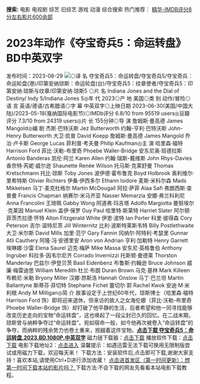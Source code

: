 **搜索:** 电影 电视剧 综艺 旧综艺 游戏 动漫 综合搜索 热门推荐： [精华-IMDB评分8分左右影片600余部](https://www.dytt8.com/html/gndy/jddy/20160320/50510.html)
# 2023年动作《夺宝奇兵5：命运转盘》BD中英双字
发布时间：2023-08-29 
![](https://img9.doubanio.com/view/photo/l_ratio_poster/public/p2892683049.jpg)◎译 名 夺宝奇兵5：命运转盘/夺宝奇兵5/夺宝奇兵：命运轮盘(港)/印第安纳琼斯：命运轮盘(台)/夺宝奇兵5：纹章使者/夺宝奇兵5：印第安纳·琼斯与纹章/印第安纳·琼斯5 ◎片 名 Indiana Jones and the Dial of Destiny/ Indy 5/Indiana Jones 5◎年 代 2023◎产 地 美国◎类 别 动作/冒险◎语 言 英语/德语/古希腊语◎字 幕 中英双字◎上映日期 2023-06-30(美国/中国大陆)/2023-05-18(戛纳国际电影节)◎IMDb评分 6.8/10 from 95519 users◎豆瓣评分 7.3/10 from 24319 users◎片 长 155分钟◎导 演 詹姆斯·曼高德 James Mangold◎编 剧 杰斯·巴特沃斯 Jez Butterworth 约翰-亨利·巴特沃斯 John-Henry Butterworth 大卫·凯普 David Koepp 詹姆斯·曼高德 James Mangold 乔治·卢卡斯 George Lucas 菲利普·考夫曼 Philip Kaufman◎主 演 哈里森·福特 Harrison Ford 菲比·沃勒-布里奇 Phoebe Waller-Bridge 安东尼奥·班德拉斯 Antonio Banderas 凯伦·阿兰 Karen Allen 约翰·瑞斯-戴维斯 John Rhys-Davies 香奈特·芮妮·威尔逊 Shaunette Renée Wilson 托马斯·克莱舒曼 Thomas Kretschmann 托比·琼斯 Toby Jones 波伊德·霍布鲁克 Boyd Holbrook 奥利维尔·里希特斯 Olivier Richters 伊桑·伊西多尔 Ethann Isidore 麦斯·米科尔森 Mads Mikkelsen 马丁·麦克杜格尔 Martin McDougall 阿拉·萨菲 Alaa Safi 弗朗西斯·查普曼 Francis Chapman 纳赛尔·米马齐亚 Nasser Memarzia 安娜·弗兰科利尼 Anna Francolini 王琦珮 Gabby Wong 阿道弗·玛吉塔 Adolfo Margiotta 曼努埃尔·克莱因 Manuel Klein 盖伊·保罗 Guy Paul 哈里特·斯莱特 Harriet Slater 阿尔顿·菲茨杰拉德·怀特 Alton Fitzgerald White 伊恩·波特 Ian Porter 科里·彼得森 Cory Peterson 吉尔·温特尼茨 Jill Winternitz 比利·波斯特莱斯韦特 Billy Postlethwaite 大卫·米尔斯 David Mills 加里·范宁 Gary Fannin 冈纳尔·阿特利·考瑟里 Gunnar Atli Cauthery 阿隆·冯·安德里安 Aron von Andrian 亨利·加勒特 Henry Garrett 埃琳娜·沙雷 Elena Saurel 迈克·梅萨 Mike Massa 安东尼·英格鲁伯 Anthony Ingruber 科拉多·因韦尔尼齐 Corrado Invernizzi 托斯顿·曼德莱 Thorston Manderlay 巴兹尔·伊登贝茨 Basil Eidenbenz 布鲁斯·约翰逊 Bruce Johnson 威廉·梅雷迪思 William Meredith 杜兰·布朗 Duran Brown 马克·基林 Mark Killeen 布赖尼·米勒 Bryony Miller 汉娜·昂斯洛 Hannah Onslow 马丁·巴兰坦 Martin Ballantyne 斯蒂芬·菲切特 Stephane Fichet 蕾切尔·郭 Rachel Kwok 安迪·M·米利根 Andy M Milligan◎简 介 故事设定于上世纪60年代，琼斯博士（哈里森·福特 Harrison Ford 饰）即将迎来退休，但来访的故人之女海伦娜（菲比·沃勒-布里奇 Phoebe Waller-Bridge 饰）却打破了他平静的生活，后者希望和他一同寻找能够改变历史走向的宝物“命运转盘”，这也唤起了一段尘封已久的回忆。在二战末期，琼斯曾与纳粹争夺过“命运转盘”。宛如宿命一般，如今他再次被卷入“命运转盘”的争夺，而纳粹的残余势力也卷土重来，觊觎着这件宝物。[**点击下载 夺宝奇兵5：命运转盘.2023.BD.1080P.中英双字**](magnet:?xt=urn:btih:aa918ab49e12b54d6c070895b928ece5ab953fa6&dn=%e9%98%b3%e5%85%89%e7%94%b5%e5%bd%b1dygod.org.%e5%a4%ba%e5%ae%9d%e5%a5%87%e5%85%b55%ef%bc%9a%e5%91%bd%e8%bf%90%e8%bd%ac%e7%9b%98.2023.BD.1080P.%e4%b8%ad%e8%8b%b1%e5%8f%8c%e5%ad%97.mkv&tr=udp%3a%2f%2ftracker.opentrackr.org%3a1337%2fannounce&tr=udp%3a%2f%2fexodus.desync.com%3a6969%2fannounce) 磁力链下载器：[点击下载](https://dygod.org/js/bt.htm "qBittorrent") 播放软件下载：[点击下载](https://dygod.org/js/player.htm "PotPlayer") 电影下载地址2：[点击进入](https://dygod.org/ "阳光电影") 温馨提示：如遇迅雷无法下载可换用无限制版尝试或用磁力下载，欢迎每天来！  下载方法：安装软件后,点击即可下载,谢谢大家支持！喜欢本站,请使用Ctrl+D进行添加收藏！ [点击进首发区（第一时间更新）：想第一时间下载本站的影片吗？ ](https://www.ygdy8.net/)下载方法:不会下载的网友先看看本站电影下载教程。